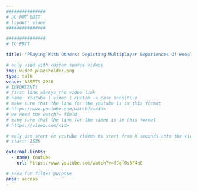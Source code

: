 ```yaml
---
###############
# DO NOT EDIT
# layout: video
###############

###############
# TO EDIT

title: "Playing With Others: Depicting Multiplayer Experiences Of People With Visual Impairments"

# only used with custom source videos
img: video_placeholder.png
type: talk
venue: ASSETS 2020
# IMPORTANT!
# first link always the video link
# name: Youtube | vimeo | custom -> case sensitive
# make sure that the link for the youtube is in this format
# https://www.youtube.com/watch?v=<id>
# we need the watch?= field
# make sure that the link for the vimeo is in this format
# https://vimeo.com/<id>

# only use start on youtube videos to start from X seconds into the video
# start: 1536

external-links:
  - name: Youtube
    url: https://www.youtube.com/watch?v=fGqf6sBF4eE

# area for filter purpose
area: access
---
```


